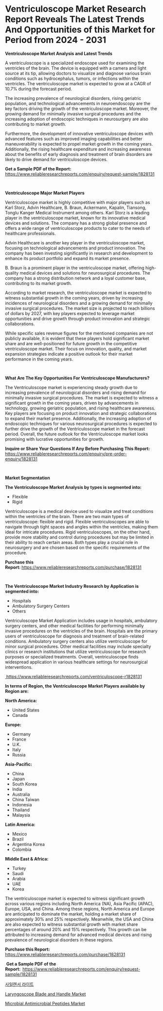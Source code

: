 <p><h1>Ventriculoscope Market Research Report Reveals The Latest Trends And Opportunities of this Market for Period from 2024 - 2031</h1></p><p><strong>Ventriculoscope Market Analysis and Latest Trends</strong></p>
<p><p>A ventriculoscope is a specialized endoscope used for examining the ventricles of the brain. The device is equipped with a camera and light source at its tip, allowing doctors to visualize and diagnose various brain conditions such as hydrocephalus, tumors, or infections within the ventricles. The ventriculoscope market is expected to grow at a CAGR of 10.7% during the forecast period.</p><p>The increasing prevalence of neurological disorders, rising geriatric population, and technological advancements in neuroendoscopy are the key factors driving the growth of the ventriculoscope market. Moreover, the growing demand for minimally invasive surgical procedures and the increasing adoption of endoscopic techniques in neurosurgery are also contributing to market growth.</p><p>Furthermore, the development of innovative ventriculoscope devices with advanced features such as improved imaging capabilities and better maneuverability is expected to propel market growth in the coming years. Additionally, the rising healthcare expenditure and increasing awareness about the benefits of early diagnosis and treatment of brain disorders are likely to drive demand for ventriculoscope devices.</p></p>
<p><strong>Get a Sample PDF of the Report:&nbsp;</strong> <a href="https://www.reliableresearchreports.com/enquiry/request-sample/1828131">https://www.reliableresearchreports.com/enquiry/request-sample/1828131</a></p>
<p>&nbsp;</p>
<p><strong>Ventriculoscope Major Market Players</strong></p>
<p><p>Ventriculoscope market is highly competitive with major players such as Karl Storz, Advin Healthcare, B. Braun, Ackermann, Kapalin, Tiansong, Tonglu Kanger Medical Instrument among others. Karl Storz is a leading player in the ventriculoscope market, known for its innovative medical devices and solutions. The company has a strong global presence and offers a wide range of ventriculoscope products to cater to the needs of healthcare professionals.</p><p>Advin Healthcare is another key player in the ventriculoscope market, focusing on technological advancements and product innovation. The company has been investing significantly in research and development to enhance its product portfolio and expand its market presence.</p><p>B. Braun is a prominent player in the ventriculoscope market, offering high-quality medical devices and solutions for neurosurgical procedures. The company has a strong distribution network and a loyal customer base, contributing to its market growth.</p><p>According to market research, the ventriculoscope market is expected to witness substantial growth in the coming years, driven by increasing incidences of neurological disorders and a growing demand for minimally invasive surgical procedures. The market size is projected to reach billions of dollars by 2027, with key players expected to leverage market opportunities and drive growth through product innovation and strategic collaborations.</p><p>While specific sales revenue figures for the mentioned companies are not publicly available, it is evident that these players hold significant market share and are well-positioned for future growth in the competitive ventriculoscope market. Their focus on innovation, quality, and market expansion strategies indicate a positive outlook for their market performance in the coming years.</p></p>
<p>&nbsp;</p>
<p><strong>What Are The Key Opportunities For Ventriculoscope Manufacturers?</strong></p>
<p><p>The Ventriculoscope market is experiencing steady growth due to increasing prevalence of neurological disorders and rising demand for minimally invasive surgical procedures. The market is expected to witness a significant growth in the coming years, driven by advancements in technology, growing geriatric population, and rising healthcare awareness. Key players are focusing on product innovation and strategic collaborations to expand their market presence. Additionally, the increasing adoption of endoscopic techniques for various neurosurgical procedures is expected to further drive the growth of the Ventriculoscope market in the forecast period. Overall, the future outlook for the Ventriculoscope market looks promising with lucrative opportunities for growth.</p></p>
<p><strong>Inquire or Share Your Questions If Any Before Purchasing This Report:</strong> <a href="https://www.reliableresearchreports.com/enquiry/pre-order-enquiry/1828131">https://www.reliableresearchreports.com/enquiry/pre-order-enquiry/1828131</a></p>
<p>&nbsp;</p>
<p><strong>Market Segmentation</strong></p>
<p><strong>The Ventriculoscope Market Analysis by types is segmented into:</strong></p>
<p><ul><li>Flexible</li><li>Rigid</li></ul></p>
<p><p>Ventriculoscope is a medical device used to visualize and treat conditions within the ventricles of the brain. There are two main types of ventriculoscope: flexible and rigid. Flexible ventriculoscopes are able to navigate through tight spaces and angles within the ventricles, making them ideal for intricate procedures. Rigid ventriculoscopes, on the other hand, provide more stability and control during procedures but may be limited in their ability to reach certain areas. Both types play a crucial role in neurosurgery and are chosen based on the specific requirements of the procedure.</p></p>
<p><strong>Purchase this Report:&nbsp;</strong><a href="https://www.reliableresearchreports.com/purchase/1828131">https://www.reliableresearchreports.com/purchase/1828131</a></p>
<p>&nbsp;</p>
<p><strong>The Ventriculoscope Market Industry Research by Application is segmented into:</strong></p>
<p><ul><li>Hospitals</li><li>Ambulatory Surgery Centers</li><li>Others</li></ul></p>
<p><p>Ventriculoscope Market Application includes usage in hospitals, ambulatory surgery centers, and other medical facilities for performing minimally invasive procedures on the ventricles of the brain. Hospitals are the primary users of ventriculoscope for diagnosis and treatment of brain-related conditions. Ambulatory surgery centers also utilize ventriculoscope for minor surgical procedures. Other medical facilities may include specialty clinics or research institutions that utilize ventriculoscope for research purposes or specialized treatments. Overall, ventriculoscope finds widespread application in various healthcare settings for neurosurgical interventions.</p></p>
<p><a href="https://www.reliableresearchreports.com/ventriculoscope-r1828131">&nbsp;https://www.reliableresearchreports.com/ventriculoscope-r1828131</a></p>
<p><strong>In terms of Region, the Ventriculoscope Market Players available by Region are:</strong></p>
<p>
    <p> <strong> North America: </strong>
        <ul>
            <li>United States</li>
            <li>Canada</li>
        </ul>
        </p> 
    <p> <strong> Europe: </strong>
        <ul>
            <li>Germany</li>
            <li>France</li>
            <li>U.K.</li>
            <li>Italy</li>
            <li>Russia</li>
        </ul>
        </p> 
    <p> <strong> Asia-Pacific: </strong>
        <ul>
            <li>China</li>
            <li>Japan</li>
            <li>South Korea</li>
            <li>India</li>
            <li>Australia</li>
            <li>China Taiwan</li>
            <li>Indonesia</li>
            <li>Thailand</li>
            <li>Malaysia</li>
        </ul>
        </p> 
    <p> <strong> Latin America: </strong>
        <ul>
            <li>Mexico</li>
            <li>Brazil</li>
            <li>Argentina Korea</li>
            <li>Colombia</li>
        </ul>
        </p> 
    <p> <strong> Middle East & Africa: </strong>
        <ul>
            <li>Turkey</li>
            <li>Saudi</li>
            <li>Arabia</li>
            <li>UAE</li>
            <li>Korea</li>
        </ul>
    </p>
    </p>
<p><p>The ventriculoscope market is expected to witness significant growth across various regions including North America (NA), Asia Pacific (APAC), Europe, USA, and China. Among these regions, North America and Europe are anticipated to dominate the market, holding a market share of approximately 30% and 25% respectively. Meanwhile, the USA and China are also expected to witness substantial growth with market share percentages of around 20% and 15% respectively. This growth can be attributed to increasing demand for advanced medical devices and rising prevalence of neurological disorders in these regions.</p></p>
<p><strong>Purchase this Report: </strong><a href="https://www.reliableresearchreports.com/purchase/1828131">https://www.reliableresearchreports.com/purchase/1828131</a></p>
<p>&nbsp;<strong>Get a Sample PDF of the Report:&nbsp;&nbsp;</strong><a href="https://www.reliableresearchreports.com/enquiry/request-sample/1828131">https://www.reliableresearchreports.com/enquiry/request-sample/1828131</a></p>
<p><strong></strong></p>
<p><p><a href="https://github.com/novabrown3/Market-Research-Report-List-1/blob/main/360740044267.md">사일렌서 라이트</a></p><p><a href="https://github.com/CliffMedina6/Market-Research-Report-List-4/blob/main/laryngoscope-blade-and-handle-market.md">Laryngoscope Blade and Handle Market</a></p><p><a href="https://issuu.com/reportprime-2/docs/microbial-antimicrobial-peptides-market-size-2030.">Microbial Antimicrobial Peptides Market</a></p></p>